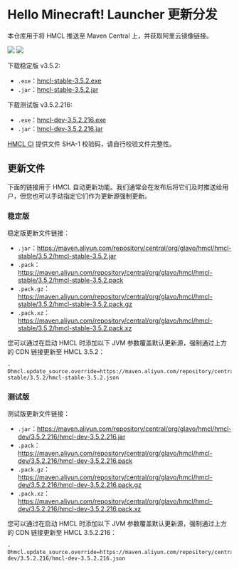 # Hello Minecraft! Launcher 更新分发

本仓库用于将 HMCL 推送至 Maven Central 上，并获取阿里云镜像链接。

[![](https://img.shields.io/maven-central/v/org.glavo.hmcl/hmcl-stable?label=稳定版)](https://search.maven.org/artifact/org.glavo.hmcl/hmcl-stable/3.5.2/pom)
[![](https://img.shields.io/maven-central/v/org.glavo.hmcl/hmcl-dev?label=测试版)](https://search.maven.org/artifact/org.glavo.hmcl/hmcl-dev/3.5.2.216/pom)

下载稳定版 v3.5.2:

* `.exe`：[hmcl-stable-3.5.2.exe](https://maven.aliyun.com/repository/central/org/glavo/hmcl/hmcl-stable/3.5.2/hmcl-stable-3.5.2.exe)
* `.jar`：[hmcl-stable-3.5.2.jar](https://maven.aliyun.com/repository/central/org/glavo/hmcl/hmcl-stable/3.5.2/hmcl-stable-3.5.2.jar)

下载测试版 v3.5.2.216:

* `.exe`：[hmcl-dev-3.5.2.216.exe](https://maven.aliyun.com/repository/central/org/glavo/hmcl/hmcl-dev/3.5.2.216/hmcl-dev-3.5.2.216.exe)
* `.jar`：[hmcl-dev-3.5.2.216.jar](https://maven.aliyun.com/repository/central/org/glavo/hmcl/hmcl-dev/3.5.2.216/hmcl-dev-3.5.2.216.jar)



[HMCL CI](https://ci.huangyuhui.net/) 提供文件 SHA-1 校验码，请自行校验文件完整性。
## 更新文件

下面的链接用于 HMCL 自动更新功能。我们通常会在发布后将它们及时推送给用户，但您也可以手动指定它们作为更新源强制更新。

### 稳定版

稳定版更新文件链接：

* `.jar`：https://maven.aliyun.com/repository/central/org/glavo/hmcl/hmcl-stable/3.5.2/hmcl-stable-3.5.2.jar
* `.pack`：https://maven.aliyun.com/repository/central/org/glavo/hmcl/hmcl-stable/3.5.2/hmcl-stable-3.5.2.pack
* `.pack.gz`：https://maven.aliyun.com/repository/central/org/glavo/hmcl/hmcl-stable/3.5.2/hmcl-stable-3.5.2.pack.gz
* `.pack.xz`：https://maven.aliyun.com/repository/central/org/glavo/hmcl/hmcl-stable/3.5.2/hmcl-stable-3.5.2.pack.xz

您可以通过在启动 HMCL 时添加以下 JVM 参数覆盖默认更新源，强制通过上方的 CDN 链接更新至 HMCL 3.5.2：

```
-Dhmcl.update_source.override=https://maven.aliyun.com/repository/central/org/glavo/hmcl/hmcl-stable/3.5.2/hmcl-stable-3.5.2.json
```

### 测试版

测试版更新文件链接：

* `.jar`：https://maven.aliyun.com/repository/central/org/glavo/hmcl/hmcl-dev/3.5.2.216/hmcl-dev-3.5.2.216.jar
* `.pack`：https://maven.aliyun.com/repository/central/org/glavo/hmcl/hmcl-dev/3.5.2.216/hmcl-dev-3.5.2.216.pack
* `.pack.gz`：https://maven.aliyun.com/repository/central/org/glavo/hmcl/hmcl-dev/3.5.2.216/hmcl-dev-3.5.2.216.pack.gz
* `.pack.xz`：https://maven.aliyun.com/repository/central/org/glavo/hmcl/hmcl-dev/3.5.2.216/hmcl-dev-3.5.2.216.pack.xz

您可以通过在启动 HMCL 时添加以下 JVM 参数覆盖默认更新源，强制通过上方的 CDN 链接更新至 HMCL 3.5.2.216：

```
-Dhmcl.update_source.override=https://maven.aliyun.com/repository/central/org/glavo/hmcl/hmcl-dev/3.5.2.216/hmcl-dev-3.5.2.216.json
```

